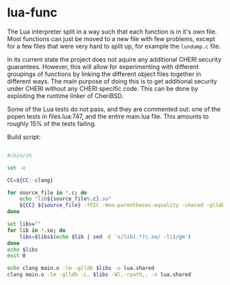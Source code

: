 # lua-func

The Lua interpreter split in a way such that each function is in it's own file. Most functions can
just be moved to a new file with few problems, except for a few files that were very hard to split
up, for example the `lundump.c` file.

In its current state the project does not aquire any additional CHERI security guarantees.
However, this will allow for experimenting with different groupings of functions by linking the
different object files together in different ways. The main purpose of doing this is to get
additional security under CHERI without any CHERI specific code. This can be done by exploiting
the runtime linker of CheriBSD.

Some of the Lua tests do not pass, and they are commented out: one of the popen tests in 
files.lua:747, and the entire main.lua file. This amounts to roughly 15% of the tests failing.

Build script:

```sh

#/bin/sh

set -e

CC=${CC:-clang}

for source_file in *.c; do
	echo "lib${source_file%.c}.so"
	${CC} ${source_file} -fPIC -Wno-parentheses-equality -shared -glldb -lm -o lib${source_file%.c}.so
done

set libs=""
for lib in *.so; do
	libs=$libs$(echo $lib | sed -E 's/lib(.*)\.so/ -l\1/gm')
done
echo $libs
exit 0

echo clang main.o -lm -glldb $libs -o lua.shared
clang main.o -lm -glldb -L. $libs -Wl,-rpath,. -o lua.shared

```
